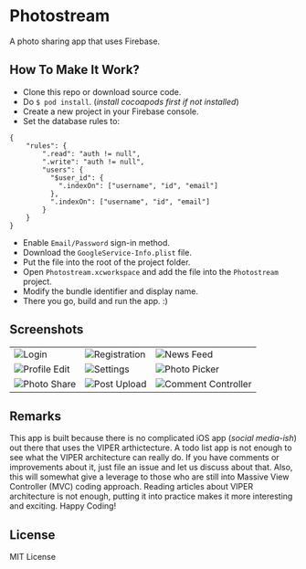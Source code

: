 # Photostream

A photo sharing app that uses Firebase.

## How To Make It Work?

- Clone this repo or download source code.
- Do `$ pod install`. (_install cocoapods first if not installed_)
- Create a new project in your Firebase console.
- Set the database rules to: 
```
{
    "rules": {
        ".read": "auth != null",
        ".write": "auth != null",
        "users": {
          "$user_id": {
            ".indexOn": ["username", "id", "email"]
          },
          ".indexOn": ["username", "id", "email"]
        }
    }
}
```
- Enable `Email/Password` sign-in method.
- Download the `GoogleService-Info.plist` file.
- Put the file into the root of the project folder.
- Open `Photostream.xcworkspace` and add the file into the `Photostream` project.
- Modify the bundle identifier and display name.
- There you go, build and run the app. :)

## Screenshots
||||
|---|---|---|
|![Login](https://raw.githubusercontent.com/mownier/photostream/master/Screenshots/Login.png)| ![Registration](https://raw.githubusercontent.com/mownier/photostream/master/Screenshots/Registration.png)| ![News Feed](https://raw.githubusercontent.com/mownier/photostream/master/Screenshots/News%20Feed.png)|
|![Profile Edit](https://raw.githubusercontent.com/mownier/photostream/master/Screenshots/Edit%20Profile.png)| ![Settings](https://raw.githubusercontent.com/mownier/photostream/master/Screenshots/Settings.png)| ![Photo Picker](https://raw.githubusercontent.com/mownier/photostream/master/Screenshots/Photo%20Picker.png)|
|![Photo Share](https://raw.githubusercontent.com/mownier/photostream/master/Screenshots/Photo%20Share.png)| ![Post Upload](https://raw.githubusercontent.com/mownier/photostream/master/Screenshots/Post%20Upload.png)| ![Comment Controller](https://raw.githubusercontent.com/mownier/photostream/master/Screenshots/Comment%20Controller.png)|

## Remarks
This app is built because there is no complicated iOS app (_social media-ish_) out there that uses the VIPER arthictecture. A todo list app is not enough to see what the VIPER architecture can really do. If you have comments or improvements about it, just file an issue and let us discuss about that. Also, this will somewhat give a leverage to those who are still into Massive View Controller (MVC) coding approach. Reading articles about VIPER architecture is not enough, putting it into practice makes it more interesting and exciting. Happy Coding!

## License

MIT License
